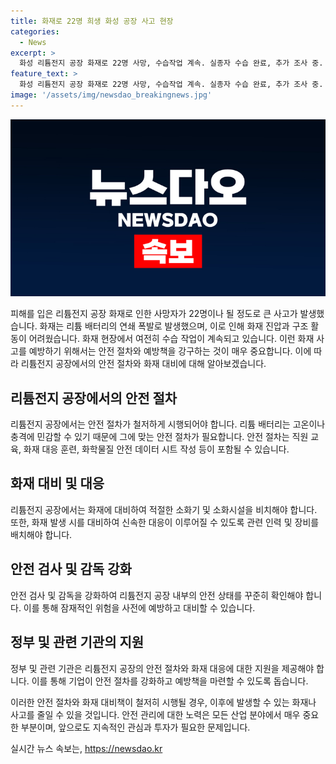 ```yaml
---
title: 화재로 22명 희생 화성 공장 사고 현장
categories:
  - News
excerpt: >
  화성 리튬전지 공장 화재로 22명 사망, 수습작업 계속. 실종자 수습 완료, 추가 조사 중. 폭발 사건 당시 직원들 급히 대피. 60대 남성 직원도 희생. 화재 진압 및 구조 어려워. 불이 나면서 리튬 배터리 연쇄 폭발. 현장에서 MBN뉴스 강서영입니다.
feature_text: >
  화성 리튬전지 공장 화재로 22명 사망, 수습작업 계속. 실종자 수습 완료, 추가 조사 중. 폭발 사건 당시 직원들 급히 대피. 60대 남성 직원도 희생. 화재 진압 및 구조 어려워. 불이 나면서 리튬 배터리 연쇄 폭발. 현장에서 MBN뉴스 강서영입니다.
image: '/assets/img/newsdao_breakingnews.jpg'
---
```


<p><img src="/assets/img/newsdao_breakingnews.jpg" alt="implanttips 속보" /></p>

<p>피해를 입은 리튬전지 공장 화재로 인한 사망자가 22명이나 될 정도로 큰 사고가 발생했습니다. 화재는 리튬 배터리의 연쇄 폭발로 발생했으며, 이로 인해 화재 진압과 구조 활동이 어려웠습니다. 화재 현장에서 여전히 수습 작업이 계속되고 있습니다. 이런 화재 사고를 예방하기 위해서는 안전 절차와 예방책을 강구하는 것이 매우 중요합니다. 이에 따라 리튬전지 공장에서의 안전 절차와 화재 대비에 대해 알아보겠습니다. </p>

<h2 data-ke-size="size26">리튬전지 공장에서의 안전 절차</h2>

<p>리튬전지 공장에서는 안전 절차가 철저하게 시행되어야 합니다. 리튬 배터리는 고온이나 충격에 민감할 수 있기 때문에 그에 맞는 안전 절차가 필요합니다. 안전 절차는 직원 교육, 화재 대응 훈련, 화학물질 안전 데이터 시트 작성 등이 포함될 수 있습니다. </p>

<h2 data-ke-size="size26">화재 대비 및 대응</h2>

<p>리튬전지 공장에서는 화재에 대비하여 적절한 소화기 및 소화시설을 비치해야 합니다. 또한, 화재 발생 시를 대비하여 신속한 대응이 이루어질 수 있도록 관련 인력 및 장비를 배치해야 합니다. </p>

<h2 data-ke-size="size26">안전 검사 및 감독 강화</h2>

<p>안전 검사 및 감독을 강화하여 리튬전지 공장 내부의 안전 상태를 꾸준히 확인해야 합니다. 이를 통해 잠재적인 위험을 사전에 예방하고 대비할 수 있습니다.</p>

<h2 data-ke-size="size26">정부 및 관련 기관의 지원</h2>

<p>정부 및 관련 기관은 리튬전지 공장의 안전 절차와 화재 대응에 대한 지원을 제공해야 합니다. 이를 통해 기업이 안전 절차를 강화하고 예방책을 마련할 수 있도록 돕습니다.</p>

<p>이러한 안전 절차와 화재 대비책이 철저히 시행될 경우, 이후에 발생할 수 있는 화재나 사고를 줄일 수 있을 것입니다. 안전 관리에 대한 노력은 모든 산업 분야에서 매우 중요한 부분이며, 앞으로도 지속적인 관심과 투자가 필요한 문제입니다.</p>
실시간 뉴스 속보는, <a href="https://newsdao.kr" rel="dofollow">https://newsdao.kr</a>


